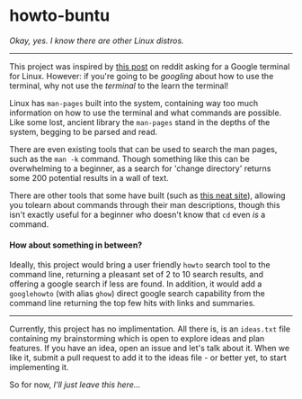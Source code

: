 # howto-buntu

*Okay, yes. I know there are other Linux distros.*


___________________________________________________________________


This project was inspired by [this post](http://www.reddit.com/r/Lightbulb/comments/336hkl/google_terminal_for_linux_for_newbies_that_dont/) on reddit asking for a Google terminal for Linux.
However: if you're going to be *googling* about how to use the terminal, why not use the *terminal* to the learn the terminal!

Linux has `man-pages` built into the system, containing way too much information on how to use the terminal and what commands are possible. Like some lost, ancient library the `man-pages` stand in the depths of the system, begging to be parsed and read. 

There are even existing tools that can be used to search the man pages, such as the `man -k` command. Though something like this can be overwhelming to a beginner, as a search for 'change directory' returns some 200 potential results in a wall of text.

There are other tools that some have built (such as [this neat site](http://explainshell.com/)), allowing you tolearn about commands through their man descriptions, though this isn't exactly useful for a beginner who doesn't know that `cd` even *is* a command.

#### How about something in between?

Ideally, this project would bring a user friendly `howto` search tool to the command line, returning a pleasant set of 2 to 10 search results, and offering a google search if less are found. In addition, it would add a `googlehowto` (with alias `ghow`) direct google search capability from the command line returning the top few hits with links and summaries.

----------------------------------------------------------

Currently, this project has no implimentation. All there is, is an `ideas.txt` file containing my brainstorming which is open to explore ideas and plan features.
If you have an idea, open an issue and let's talk about it. When we like it, submit a pull request to add it to the ideas file - or better yet, to start implementing it.

So for now, *I'll just leave this here...*
